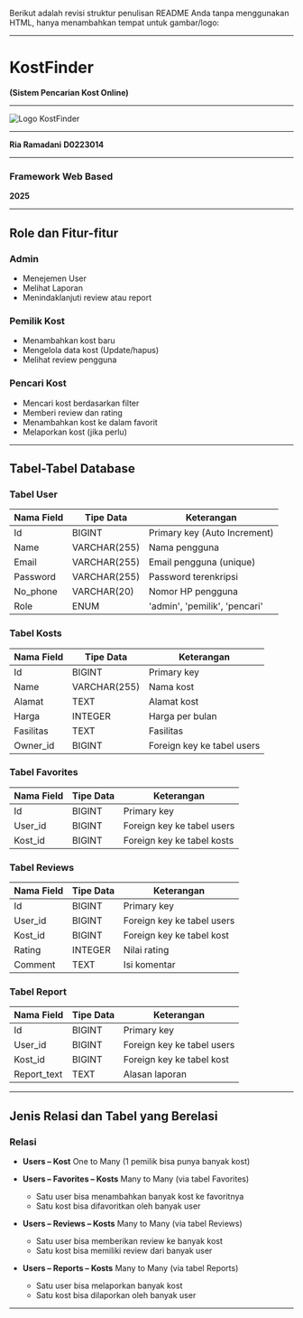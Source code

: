 Berikut adalah revisi struktur penulisan README Anda tanpa menggunakan HTML, hanya menambahkan tempat untuk gambar/logo:

---

# KostFinder

**(Sistem Pencarian Kost Online)**

---



<img src="path/to/logo unsulbar.png" alt="Logo KostFinder">



---

**Ria Ramadani**
**D0223014**

---

### **Framework Web Based**
**2025**

---


## **Role dan Fitur-fitur**

### **Admin**

* Menejemen User
* Melihat Laporan
* Menindaklanjuti review atau report

### **Pemilik Kost**

* Menambahkan kost baru
* Mengelola data kost (Update/hapus)
* Melihat review pengguna

### **Pencari Kost**

* Mencari kost berdasarkan filter
* Memberi review dan rating
* Menambahkan kost ke dalam favorit
* Melaporkan kost (jika perlu)

---

## **Tabel-Tabel Database**

### **Tabel User**

| Nama Field | Tipe Data    | Keterangan                    |
| ---------- | ------------ | ----------------------------- |
| Id         | BIGINT       | Primary key (Auto Increment)  |
| Name       | VARCHAR(255) | Nama pengguna                 |
| Email      | VARCHAR(255) | Email pengguna (unique)       |
| Password   | VARCHAR(255) | Password terenkripsi          |
| No\_phone  | VARCHAR(20)  | Nomor HP pengguna             |
| Role       | ENUM         | 'admin', 'pemilik', 'pencari' |

### **Tabel Kosts**

| Nama Field | Tipe Data    | Keterangan                 |
| ---------- | ------------ | -------------------------- |
| Id         | BIGINT       | Primary key                |
| Name       | VARCHAR(255) | Nama kost                  |
| Alamat     | TEXT         | Alamat kost                |
| Harga      | INTEGER      | Harga per bulan            |
| Fasilitas  | TEXT         | Fasilitas                  |
| Owner\_id  | BIGINT       | Foreign key ke tabel users |

### **Tabel Favorites**

| Nama Field | Tipe Data | Keterangan                 |
| ---------- | --------- | -------------------------- |
| Id         | BIGINT    | Primary key                |
| User\_id   | BIGINT    | Foreign key ke tabel users |
| Kost\_id   | BIGINT    | Foreign key ke tabel kosts |

### **Tabel Reviews**

| Nama Field | Tipe Data | Keterangan                 |
| ---------- | --------- | -------------------------- |
| Id         | BIGINT    | Primary key                |
| User\_id   | BIGINT    | Foreign key ke tabel users |
| Kost\_id   | BIGINT    | Foreign key ke tabel kost  |
| Rating     | INTEGER   | Nilai rating               |
| Comment    | TEXT      | Isi komentar               |

### **Tabel Report**

| Nama Field   | Tipe Data | Keterangan                 |
| ------------ | --------- | -------------------------- |
| Id           | BIGINT    | Primary key                |
| User\_id     | BIGINT    | Foreign key ke tabel users |
| Kost\_id     | BIGINT    | Foreign key ke tabel kost  |
| Report\_text | TEXT      | Alasan laporan             |

---

## **Jenis Relasi dan Tabel yang Berelasi**

### **Relasi**

* **Users – Kost**
  One to Many (1 pemilik bisa punya banyak kost)

* **Users – Favorites – Kosts**
  Many to Many (via tabel Favorites)

  * Satu user bisa menambahkan banyak kost ke favoritnya
  * Satu kost bisa difavoritkan oleh banyak user

* **Users – Reviews – Kosts**
  Many to Many (via tabel Reviews)

  * Satu user bisa memberikan review ke banyak kost
  * Satu kost bisa memiliki review dari banyak user

* **Users – Reports – Kosts**
  Many to Many (via tabel Reports)

  * Satu user bisa melaporkan banyak kost
  * Satu kost bisa dilaporkan oleh banyak user

---
